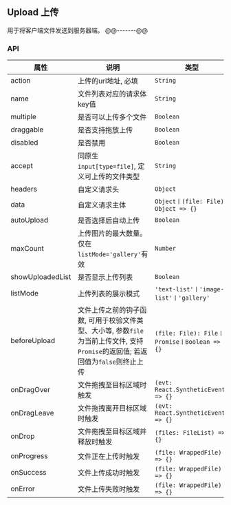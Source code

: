 ## Upload 上传
用于将客户端文件发送到服务器端。
@@-------@@
### API
属性 | 说明 | 类型 | 默认值
-----|------| ---- | ---
action | 上传的url地址, 必填 | ```String``` | -
name | 文件列表对应的请求体key值 | ```String``` | ```'file'```
multiple | 是否可以上传多个文件 | ```Boolean``` | ```false```
draggable | 是否支持拖放上传 | ```Boolean``` | ```false```
disabled | 是否禁用 | ```Boolean``` | ```false```
accept | 同原生```input[type=file]```, 定义可上传的文件类型 | ```String``` | -
headers | 自定义请求头 | ```Object``` | -
data | 自定义请求主体 | ```Object丨(file: File): Object => {}``` | -
autoUpload | 是否选择后自动上传 | ```Boolean``` | ```false```
maxCount | 上传图片的最大数量。仅在```listMode='gallery'```有效 | ```Number``` | ```9```
showUploadedList | 是否显示上传列表 | ```Boolean``` | ```true```
listMode | 上传列表的展示模式 | ```'text-list'丨'image-list'丨'gallery'``` | ```text-list```
beforeUpload | 文件上传之前的钩子函数, 可用于校验文件类型、大小等, 参数```file```为当前上传文件, 支持```Promise```的返回值; 若返回值为```false```则终止上传 | ```(file: File): File丨Promise丨Boolean => {}``` | -
onDragOver | 文件拖拽至目标区域时触发 | ```(evt: React.SyntheticEvent) => {} ``` | -
onDragLeave | 文件拖拽离开目标区域时触发 | ```(evt: React.SyntheticEvent) => {} ``` | -
onDrop | 文件拖拽至目标区域并释放时触发 | ```(files: FileList) => {}``` | -
onProgress | 文件正在上传时触发 | ```(file: WrappedFile) => {}``` | -
onSuccess | 文件上传成功时触发 | ```(file: WrappedFile) => {}``` | -
onError | 文件上传失败时触发 | ```(file: WrappedFile) => {}``` | -
